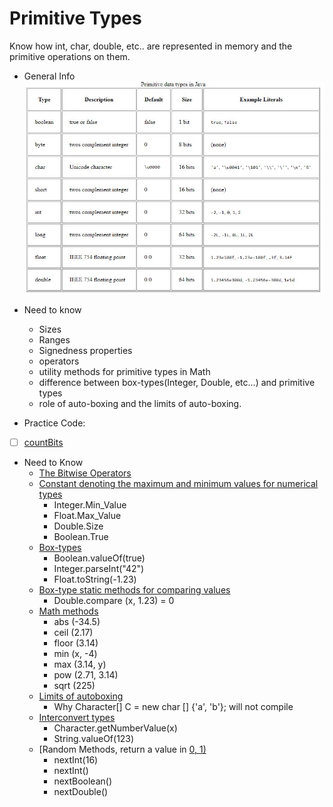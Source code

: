 # Primitive Types #

Know how int, char, double, etc.. are represented in memory and the primitive operations on them.

- General Info   
    ![picture alt](Files/Primitive_Types.JPG)

- Need to know 
    - Sizes
    - Ranges
    - Signedness properties
    - operators
    - utility methods for primitive types in Math
    - difference between box-types(Integer, Double, etc...) and primitive types
    - role of auto-boxing and the limits of auto-boxing.

- Practice Code:
- [ ] [countBits](countBits.java)


- Need to Know 
    - [The Bitwise Operators](https://www.tutorialspoint.com/java/java_basic_operators.htm)
    - [Constant denoting the maximum and minimum values for numerical types](#Constant)
        - Integer.Min_Value
        - Float.Max_Value
        - Double.Size
        - Boolean.True
    - [Box-types](#Box)
        - Boolean.valueOf(true)
        - Integer.parseInt("42")
        - Float.toString(-1.23)
    - [Box-type static methods for comparing values]()  
        - Double.compare (x, 1.23) = 0
    - [Math methods](#math)
        - abs (-34.5)
        - ceil (2.17)
        - floor (3.14)
        - min (x, -4)
        - max (3.14, y)
        - pow (2.71, 3.14)
        - sqrt (225)
    - [Limits of autoboxing](#autoboxing) 
        - Why Character[] C = new char [] {'a', 'b'}; will not compile
    - [Interconvert types](#convert) 
        - Character.getNumberValue(x)
        - String.valueOf(123)
    - [Random Methods, return a value in [0, 1)](#randome)
        - nextInt(16)
        - nextInt()
        - nextBoolean()
        - nextDouble()
    
    


